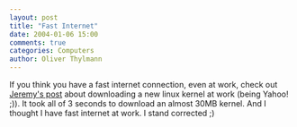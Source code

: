 ```yaml
---
layout: post
title: "Fast Internet"
date: 2004-01-06 15:00
comments: true
categories: Computers
author: Oliver Thylmann
---
```



If you think you have a fast internet connection, even at work, check out [Jeremy's post](http://jeremy.zawodny.com/blog/archives/001359.html) about downloading a new linux kernel at work (being Yahoo! ;)). It took all of 3 seconds to download an almost 30MB kernel. And I thought I have fast internet at work. I stand corrected ;)


